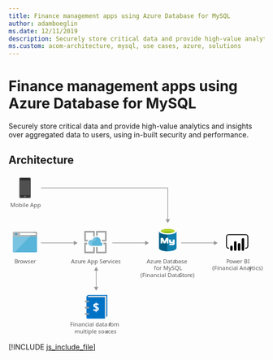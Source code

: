 ```yaml
---
title: Finance management apps using Azure Database for MySQL
author: adamboeglin
ms.date: 12/11/2019
description: Securely store critical data and provide high-value analytics and insights over aggregated data to users, using in-built security and performance.
ms.custom: acom-architecture, mysql, use cases, azure, solutions
---
```

# Finance management apps using Azure Database for MySQL

Securely store critical data and provide high-value analytics and insights over aggregated data to users, using in-built security and performance. 


## Architecture

<svg class="architecture-diagram" aria-labelledby="finance-management-apps-using-azure-database-for-mysql" height="388.214" viewbox="0 0 621 388.214" width="621" xmlns="http://www.w3.org/2000/svg"><title id="finance-management-apps-using-azure-database-for-mysql">Finance management apps using Azure Database for MySQL</title><desc>Securely store critical data and provide high-value analytics and insights over aggregated data to users, using in-built security and performance.</desc><polyline fill="none" points="386.349 107.679 386.349 30.162 79.169 30.162" stroke="#969696" stroke-miterlimit="10" stroke-width="1.5"></polyline><polygon fill="#969696" points="391.585 106.147 386.349 115.214 381.114 106.147 391.585 106.147"></polygon><text fill="#5b5b5b" font-family="SegoeUI, Segoe UI" font-size="14" style="isolation: isolate" transform="translate(3.851 76.428)">Mobile App</text><text fill="#5b5b5b" font-family="SegoeUI, Segoe UI" font-size="14" style="isolation: isolate" transform="translate(149.406 366.413)">Financial data f</text><text fill="#5b5b5b" font-family="SegoeUI, Segoe UI" font-size="14" letter-spacing="-0.013em" style="isolation: isolate" transform="translate(242.259 366.413)">r</text><text fill="#5b5b5b" font-family="SegoeUI, Segoe UI" font-size="14" style="isolation: isolate" transform="translate(246.941 366.413)">om </text><text fill="#5b5b5b" font-family="SegoeUI, Segoe UI" font-size="14" style="isolation: isolate" transform="translate(159.841 383.213)">multiple sou</text><text fill="#5b5b5b" font-family="SegoeUI, Segoe UI" font-size="14" letter-spacing="-0.013em" style="isolation: isolate" transform="translate(236.192 383.213)">r</text><text fill="#5b5b5b" font-family="SegoeUI, Segoe UI" font-size="14" style="isolation: isolate" transform="translate(240.874 383.213)">ces</text><text fill="#5b5b5b" font-family="SegoeUI, Segoe UI" font-size="14" style="isolation: isolate" transform="translate(151.611 212.696)">Azu</text><text fill="#5b5b5b" font-family="SegoeUI, Segoe UI" font-size="14" letter-spacing="-0.013em" style="isolation: isolate" transform="translate(174.894 212.696)">r</text><text fill="#5b5b5b" font-family="SegoeUI, Segoe UI" font-size="14" style="isolation: isolate" transform="translate(179.577 212.696)">e App Se</text><text fill="#5b5b5b" font-family="SegoeUI, Segoe UI" font-size="14" letter-spacing="0.04em" style="isolation: isolate" transform="translate(234.818 212.696)">r</text><text fill="#5b5b5b" font-family="SegoeUI, Segoe UI" font-size="14" style="isolation: isolate" transform="translate(240.246 212.696)">vices</text><text fill="#5b5b5b" font-family="SegoeUI, Segoe UI" font-size="14" style="isolation: isolate" transform="translate(14.262 212.696)">B</text><text fill="#5b5b5b" font-family="SegoeUI, Segoe UI" font-size="14" letter-spacing="-0.013em" style="isolation: isolate" transform="translate(22.287 212.696)">r</text><text fill="#5b5b5b" font-family="SegoeUI, Segoe UI" font-size="14" style="isolation: isolate" transform="translate(26.97 212.696)">owser</text><line fill="none" stroke="#969696" stroke-miterlimit="10" stroke-width="1.5" x1="160.007" x2="78.741" y1="163.441" y2="163.441"></line><polygon fill="#969696" points="158.474 158.205 167.542 163.441 158.474 168.676 158.474 158.205"></polygon><line fill="none" stroke="#969696" stroke-miterlimit="10" stroke-width="1.5" x1="333.007" x2="251.741" y1="163.441" y2="163.441"></line><polygon fill="#969696" points="331.474 158.205 340.542 163.441 331.474 168.676 331.474 158.205"></polygon><line fill="none" stroke="#969696" stroke-miterlimit="10" stroke-width="1.5" x1="500.007" x2="418.741" y1="163.441" y2="163.441"></line><polygon fill="#969696" points="498.474 158.205 507.542 163.441 498.474 168.676 498.474 158.205"></polygon><text fill="#5b5b5b" font-family="SegoeUI, Segoe UI" font-size="14" letter-spacing="-0.037em" style="isolation: isolate" transform="translate(528.214 212.696)">P</text><text fill="#5b5b5b" font-family="SegoeUI, Segoe UI" font-size="14" style="isolation: isolate" transform="translate(535.535 212.696)">o</text><text fill="#5b5b5b" font-family="SegoeUI, Segoe UI" font-size="14" letter-spacing="-0.005em" style="isolation: isolate" transform="translate(543.737 212.696)">w</text><text fill="#5b5b5b" font-family="SegoeUI, Segoe UI" font-size="14" style="isolation: isolate" transform="translate(553.786 212.696)">er BI</text><text fill="#5b5b5b" font-family="SegoeUI, Segoe UI" font-size="14" style="isolation: isolate" transform="translate(494.549 229.496)">(Financial Anal</text><text fill="#5b5b5b" font-family="SegoeUI, Segoe UI" font-size="14" letter-spacing="0.003em" style="isolation: isolate" transform="translate(583.642 229.496)">y</text><text fill="#5b5b5b" font-family="SegoeUI, Segoe UI" font-size="14" style="isolation: isolate" transform="translate(590.458 229.496)">tics)</text><path d="M575.466,177.3h-1.09v-2.18h1.09a4.2,4.2,0,0,0,4.2-4.195V148.658a4.2,4.2,0,0,0-4.2-4.2h-41.3a4.2,4.2,0,0,0-4.2,4.2v22.269a4.2,4.2,0,0,0,4.2,4.195h1.09v2.18h-1.09a6.382,6.382,0,0,1-6.374-6.375V148.658a6.382,6.382,0,0,1,6.375-6.375h41.3a6.382,6.382,0,0,1,6.375,6.375v22.269a6.382,6.382,0,0,1-6.375,6.375"></path><path d="M540.861,170h0a2.958,2.958,0,0,1,2.958,2.958h0v6.821a2.958,2.958,0,0,1-2.958,2.958h0a2.958,2.958,0,0,1-2.959-2.957h0V172.96A2.958,2.958,0,0,1,540.86,170h0Z"></path><path d="M550.165,182.74a2.959,2.959,0,0,1-2.959-2.958v-17.51a2.959,2.959,0,1,1,5.917-.109q0,.055,0,.109v17.509a2.959,2.959,0,0,1-2.958,2.959"></path><path d="M568.772,182.653a2.959,2.959,0,0,1-2.959-2.958V154.9a2.959,2.959,0,0,1,5.917-.109q0,.055,0,.109h0v24.8a2.959,2.959,0,0,1-2.958,2.959"></path><path d="M559.469,182.74a2.959,2.959,0,0,1-2.957-2.959V166.774a2.959,2.959,0,1,1,5.917-.109q0,.055,0,.109v13.007a2.959,2.959,0,0,1-2.958,2.959"></path><path d="M53.691,52.585a2.224,2.224,0,0,1-2.27,2.018H28.464a2.17,2.17,0,0,1-2.018-2.018V7.178A2.17,2.17,0,0,1,28.464,5.16H51.42a2.224,2.224,0,0,1,2.27,2.018Z" fill="#333"></path><polygon fill="#505050" points="52.177 47.54 27.708 47.54 27.708 12.223 52.177 12.223 52.177 47.54 52.177 47.54"></polygon><path d="M47.384,8.439a.247.247,0,0,1-.242.252H32.753a.247.247,0,0,1-.252-.242v-.01h0c0-.252,0-.5.252-.5H47.128c.252,0,.252.252.252.5Z"></path><path d="M30.483,51.072a.669.669,0,0,1-.757.757H28.465a.669.669,0,0,1-.757-.757h0a.805.805,0,0,1,.757-.757h1.263a.805.805,0,0,1,.757.757Z" fill="#737373"></path><path d="M52.177,51.072a.805.805,0,0,1-.757.757H50.159a.669.669,0,0,1-.757-.757h0a.805.805,0,0,1,.757-.757H51.42A1.137,1.137,0,0,1,52.177,51.072Z" fill="#737373"></path><path d="M42.844,51.072a1.338,1.338,0,0,1-1.514,1.514H38.555a1.454,1.454,0,0,1-1.514-1.391q0-.061,0-.123h0a1.628,1.628,0,0,1,1.514-1.514h2.773a1.454,1.454,0,0,1,1.514,1.391q0,.061,0,.123Z" fill="#737373"></path><path d="M10.467,184.064a2.354,2.354,0,0,0,2.345,2.347H66.8a2.354,2.354,0,0,0,2.347-2.347V147.326H10.467Z" fill="#59b4d9"></path><path d="M66.8,136.411H12.812a2.354,2.354,0,0,0-2.347,2.347v8.92H69.152v-8.92a2.354,2.354,0,0,0-2.347-2.347" fill="#a0a1a2"></path><path d="M12.812,136.411a2.354,2.354,0,0,0-2.347,2.347v45.306a2.354,2.354,0,0,0,2.347,2.347h2.582l46.246-50Z" fill="#fff" opacity="0.2" style="isolation: isolate"></path><rect fill="#fff" height="4.514" width="38.371" x="27.771" y="139.592"></rect><circle cx="18.367" cy="142.225" fill="#3999c6" r="2.633"></circle><path d="M205.517,184.631H187.589v-17.82h3.672a9.512,9.512,0,0,1-.649-3.564v-.216h-6.8v25.38H209.3v-15.12h-3.78Z" fill="#a0a1a2"></path><path d="M230.789,166.811h3.24v17.928H216.1V173.4h-3.78v15.012h25.491v-25.38H229.82a7.609,7.609,0,0,1,.972,3.564Z" fill="#a0a1a2"></path><path d="M187.589,156.011v-17.82h17.928v10.368a10.021,10.021,0,0,1,3.78-1.728v-12.42H183.812v25.38h7.344a10.249,10.249,0,0,1,2.376-3.672l-5.94-.108Z" fill="#a0a1a2"></path><path d="M216.1,146.4v-8.208h17.928v17.928h-7.884a13.1,13.1,0,0,1,.54,3.672v.108h11.127V134.411H212.321v11.772c.324,0,.54-.108.864-.108A26.751,26.751,0,0,1,216.1,146.4Z" fill="#a0a1a2"></path><path d="M227.873,166.487a3.987,3.987,0,0,0-3.974-4h-.566a11.739,11.739,0,0,0,.432-2.808,10.628,10.628,0,0,0-20.736-3.348,8.425,8.425,0,0,0-2.376-.432,7.345,7.345,0,0,0,0,14.688H224.2a4.107,4.107,0,0,0,3.672-4.1" fill="#59b4d9"></path><path d="M204.545,170.591a7.341,7.341,0,0,1,3.567-12.312,5.967,5.967,0,0,1,2.376-.108,10.713,10.713,0,0,1,5.94-8.64,10.181,10.181,0,0,0-3.24-.54,10.57,10.57,0,0,0-10.044,7.344,8.425,8.425,0,0,0-2.376-.432,7.345,7.345,0,0,0,0,14.688h3.777Z" fill="#fff" opacity="0.2" style="isolation: isolate"></path><text fill="#5b5b5b" font-family="SegoeUI, Segoe UI" font-size="14" style="isolation: isolate" transform="translate(335.244 212.696)">Azu</text><text fill="#5b5b5b" font-family="SegoeUI, Segoe UI" font-size="14" letter-spacing="-0.013em" style="isolation: isolate" transform="translate(358.527 212.696)">r</text><text fill="#5b5b5b" font-family="SegoeUI, Segoe UI" font-size="14" style="isolation: isolate" transform="translate(363.21 212.696)">e Data</text><text fill="#5b5b5b" font-family="SegoeUI, Segoe UI" font-size="14" letter-spacing="-0.013em" style="isolation: isolate" transform="translate(403.173 212.696)">b</text><text fill="#5b5b5b" font-family="SegoeUI, Segoe UI" font-size="14" style="isolation: isolate" transform="translate(411.219 212.696)">ase </text><text fill="#5b5b5b" font-family="SegoeUI, Segoe UI" font-size="14" style="isolation: isolate" transform="translate(352.734 229.496)">for MySQL</text><text fill="#5b5b5b" font-family="SegoeUI, Segoe UI" font-size="14" style="isolation: isolate" transform="translate(320.181 246.296)">(Financial Data </text><text fill="#5b5b5b" font-family="SegoeUI, Segoe UI" font-size="14" letter-spacing="-0.032em" style="isolation: isolate" transform="translate(414.449 246.296)">S</text><text fill="#5b5b5b" font-family="SegoeUI, Segoe UI" font-size="14" letter-spacing="-0.008em" style="isolation: isolate" transform="translate(421.435 246.296)">t</text><text fill="#5b5b5b" font-family="SegoeUI, Segoe UI" font-size="14" style="isolation: isolate" transform="translate(426.07 246.296)">o</text><text fill="#5b5b5b" font-family="SegoeUI, Segoe UI" font-size="14" letter-spacing="-0.013em" style="isolation: isolate" transform="translate(434.273 246.296)">r</text><text fill="#5b5b5b" font-family="SegoeUI, Segoe UI" font-size="14" style="isolation: isolate" transform="translate(438.955 246.296)">e)</text><path d="M365.058,135.135v40.992c0,4.315,9.537,7.724,21.236,7.724V135.135Z" fill="#005f87"></path><path d="M386.066,183.846h.339c11.811,0,21.2-3.5,21.2-7.815v-41.02l-21.535.127Z" fill="#0f80b0"></path><path d="M407.641,135.135c0,4.2-9.537,7.724-21.236,7.724s-21.347-3.525-21.347-7.724,9.536-7.724,21.236-7.724,21.347,3.545,21.347,7.724" fill="#fff"></path><path d="M403.326,134.679c0,2.841-7.6,5.11-16.921,5.11s-17.032-2.249-17.032-5.11,7.6-5.11,16.921-5.11,17.032,2.269,17.032,5.11" fill="#7fb900"></path><path d="M399.689,137.743c2.269-.907,3.545-1.93,3.545-3.064-.02-2.841-7.592-5.242-16.906-5.242s-16.956,2.4-16.956,5.242c0,1.134,1.362,2.269,3.545,3.064,3.044-1.246,7.962-1.722,13.411-1.722s10.3.587,13.366,1.722" fill="#b7d332"></path><path d="M403.042,164.411a4.281,4.281,0,0,1-4.016,4.531l-.036,0h-9.116V165.4h8.1c.506-.041.927-1.469.927-1.469l-.927.456h-5.062c-2.026,0-3.545-1.19-3.545-3.039v-5.571l-1.519-.506v9.623H383.8v-7.355l-2.32,5.13c-.587,1.362-1.2,2.223-2.745,2.223a3.626,3.626,0,0,1-3.414-2.223l-2.158-5.374v7.6h-4.047V153.625c0-1.307.253-2.107,1.448-2.482a5.931,5.931,0,0,1,1.722-.294,3.191,3.191,0,0,1,3.094,1.98l3.358,6.488,2.7-6.488a3.2,3.2,0,0,1,3.089-1.98,6.432,6.432,0,0,1,1.7.273,2.382,2.382,0,0,1,1.621,2.623v1.4c0,.066-.066.116,0,.116h6.078v5.07a1.519,1.519,0,0,0,1.013.506h3.545v-5.571h4.558Z" fill="#fff"></path><path d="M237.261,341.867h2.351V289.411H193.621c-1.469.147-4.555,3.82-4.555,4.261v50.693a2.79,2.79,0,0,0,2.788,2.792h41.881v-.882Z" fill="#0072c6"></path><path d="M195.678,291.762a3.487,3.487,0,0,0-2.939,1.175c-2.5,2.2.588,2.2,1.763,2.2h39.232v51.134l3.526-4.555V291.762Z" fill="#e5e5e5"></path><path d="M195.678,320.562a2.009,2.009,0,0,1-1.96,2.057h-6.856a2.009,2.009,0,0,1-2.057-1.96q0-.049,0-.1h0a2.009,2.009,0,0,1,1.96-2.057h6.856a1.928,1.928,0,0,1,2.057,2.057Z" fill="#a0a1a2"></path><path d="M195.678,305.427a2.009,2.009,0,0,1-1.96,2.057h-6.856a2.009,2.009,0,0,1-2.057-1.96q0-.049,0-.1h0a2.009,2.009,0,0,1,1.96-2.057h6.856A2.1,2.1,0,0,1,195.678,305.427Z" fill="#a0a1a2"></path><path d="M195.678,335.549a2.009,2.009,0,0,1-1.96,2.057h-6.856a2.009,2.009,0,0,1-2.057-1.96q0-.049,0-.1h0a2.009,2.009,0,0,1,1.96-2.057h6.856a2.009,2.009,0,0,1,2.057,1.96Q195.679,335.5,195.678,335.549Z" fill="#a0a1a2"></path><text fill="#fff" font-family="SegoeUI-Bold, Segoe UI" font-size="27.535" font-weight="700" style="isolation: isolate" transform="translate(204.682 329.874)">$</text><line fill="none" stroke="#969696" stroke-miterlimit="10" stroke-width="1.5" x1="212.633" x2="212.633" y1="271.806" y2="229.076"></line><polygon fill="#969696" points="217.868 270.274 212.633 279.341 207.397 270.274 217.868 270.274"></polygon><polygon fill="#969696" points="217.868 230.608 212.633 221.541 207.397 230.608 217.868 230.608"></polygon></svg>

[!INCLUDE [js_include_file](../../../_js/index.md)]
